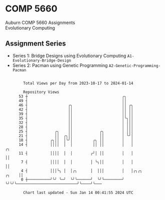 # COMP 5660
Auburn COMP 5660 Assignments  
Evolutionary Computing

## Assignment Series
- Series 1: Bridge Designs using Evolutionary Computing `A1-Evolutionary-Bridge-Design`
- Series 2: Pacman using Genetic Programming `A2-Genetic-Programming-Pacman`

```

        Total Views per Day from 2023-10-17 to 2024-01-14

        Repository Views
      53 ┼                                          ╭╮
      49 ┤                                          ││
      46 ┤                  ╭╮                      ││ ╭╮
      42 ┤                  ││                      ││ ││
      39 ┤                  ││                      ││ ││
      35 ┤                  ││                      │╰╮││
      32 ┤                  ││                      │ │││
      28 ┤                  ││                      │ │││
      25 ┤            ╭╮    ││            ╭╮        │ │││
      21 ┤            ││  ╭╮││            ││        │ ╰╯│
      18 ┤          ╭╮││  │╰╯│         ╭╮ ││        │   │
      14 ┤          ││││  │  │         ││ ││        │   │                                     ╭╮
      11 ┤          ││││  │  │        ╭╯│ ││        │   │                                     ││
       7 ┤          ││││  │  │        │ ╰╮││        │   │                                     ││
       4 ┤          │││╰╮ │  │╭╮      │  │││        │   │╭╮╭╮                           ╭╮    ││
       0 ┼──────────╯╰╯ ╰─╯  ╰╯╰──────╯  ╰╯╰────────╯   ╰╯╰╯╰───────────────────────────╯╰────╯╰───

        Chart last updated - Sun Jan 14 00:41:55 2024 UTC
        
```
